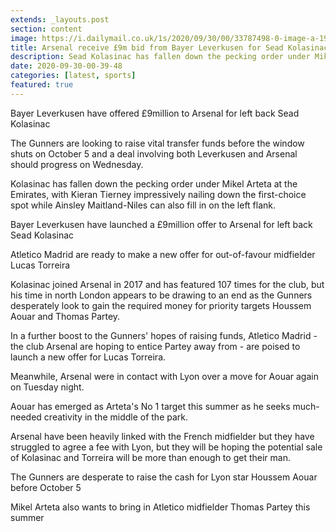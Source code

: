 ```yaml
---
extends: _layouts.post
section: content
image: https://i.dailymail.co.uk/1s/2020/09/30/00/33787498-0-image-a-194_1601422176809.jpg 
title: Arsenal receive £9m bid from Bayer Leverkusen for Sead Kolasinac 
description: Sead Kolasinac has fallen down the pecking order under Mikel Arteta, with Kieran Tierney impressively nailing down the first-choice spot while Ainsley Maitland-Niles can also fill in on the left flank. 
date: 2020-09-30-00-39-48 
categories: [latest, sports] 
featured: true 
--- 
```

Bayer Leverkusen have offered £9million to Arsenal for left back Sead Kolasinac 

The Gunners are looking to raise vital transfer funds before the window shuts on October 5 and a deal involving both Leverkusen and Arsenal should progress on Wednesday.

Kolasinac has fallen down the pecking order under Mikel Arteta at the Emirates, with Kieran Tierney impressively nailing down the first-choice spot while Ainsley Maitland-Niles can also fill in on the left flank.

Bayer Leverkusen have launched a £9million offer to Arsenal for left back Sead Kolasinac

Atletico Madrid are ready to make a new offer for out-of-favour midfielder Lucas Torreira

Kolasinac joined Arsenal in 2017 and has featured 107 times for the club, but his time in north London appears to be drawing to an end as the Gunners desperately look to gain the required money for priority targets Houssem Aouar and Thomas Partey.

In a further boost to the Gunners' hopes of raising funds, Atletico Madrid - the club Arsenal are hoping to entice Partey away from - are poised to launch a new offer for Lucas Torreira.

Meanwhile, Arsenal were in contact with Lyon over a move for Aouar again on Tuesday night. 

Aouar has emerged as Arteta's No 1 target this summer as he seeks much-needed creativity in the middle of the park. 

Arsenal have been heavily linked with the French midfielder but they have struggled to agree a fee with Lyon, but they will be hoping the potential sale of Kolasinac and Torreira will be more than enough to get their man.  

The Gunners are desperate to raise the cash for Lyon star Houssem Aouar before October 5

Mikel Arteta also wants to bring in Atletico midfielder Thomas Partey this summer


